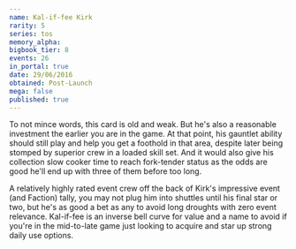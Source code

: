 ```yaml
---
name: Kal-if-fee Kirk
rarity: 5
series: tos
memory_alpha:
bigbook_tier: 8
events: 26
in_portal: true
date: 29/06/2016
obtained: Post-Launch
mega: false
published: true
---
```


To not mince words, this card is old and weak. But he's also a reasonable investment the earlier you are in the game. At that point, his gauntlet ability should still play and help you get a foothold in that area, despite later being stomped by superior crew in a loaded skill set. And it would also give his collection slow cooker time to reach fork-tender status as the odds are good he'll end up with three of them before too long.

A relatively highly rated event crew off the back of Kirk's impressive event (and Faction) tally, you may not plug him into shuttles until his final star or two, but he's as good a bet as any to avoid long droughts with zero event relevance. Kal-if-fee is an inverse bell curve for value and a name to avoid if you're in the mid-to-late game just looking to acquire and star up strong daily use options.
